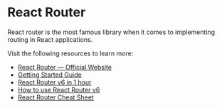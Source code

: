 # React Router

React router is the most famous library when it comes to implementing routing in React applications.

Visit the following resources to learn more:

- [React Router — Official Website](https://reactrouter.com/)
- [Getting Started Guide](https://reactrouter.com/en/main/start/tutorial)
- [React Router v6 in 1 hour](https://youtu.be/0cSVuySEB0A)
- [How to use React Router v6](https://www.robinwieruch.de/react-router/)
- [React Router Cheat Sheet](https://www.freecodecamp.org/news/react-router-cheatsheet/)
